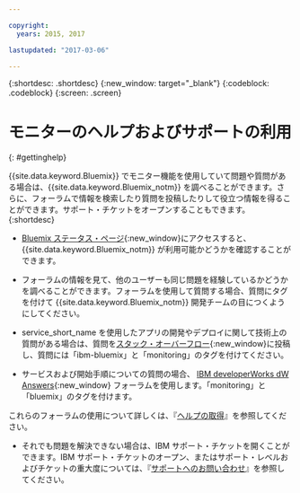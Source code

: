 ```yaml
---

copyright:
  years: 2015, 2017

lastupdated: "2017-03-06"

---
```



{:shortdesc: .shortdesc}
{:new_window: target="_blank"}
{:codeblock: .codeblock}
{:screen: .screen}


# モニターのヘルプおよびサポートの利用
{: #gettinghelp}

{{site.data.keyword.Bluemix}} でモニター機能を使用していて問題や質問がある場合は、{{site.data.keyword.Bluemix_notm}} を調べることができます。さらに、フォーラムで情報を検索したり質問を投稿したりして役立つ情報を得ることができます。サポート・チケットをオープンすることもできます。
{:shortdesc}

* [Bluemix ステータス・ページ](https://developer.ibm.com/bluemix/support/#status){:new_window}にアクセスすると、{{site.data.keyword.Bluemix_notm}} が利用可能かどうかを確認することができます。

* フォーラムの情報を見て、他のユーザーも同じ問題を経験しているかどうかを調べることができます。フォーラムを使用して質問する場合、質問にタグを付けて {{site.data.keyword.Bluemix_notm}} 開発チームの目につくようにしてください。
<!--Insert the appropriate Stack Overflow tag for your service for <service_keyword> in URL and text below:  -->
  * service_short_name を使用したアプリの開発やデプロイに関して技術上の質問がある場合は、質問を[スタック・オーバーフロー](http://stackoverflow.com/search?q=monitoring+ibm-bluemix){:new_window}に投稿し、質問には「ibm-bluemix」と「monitoring」のタグを付けてください。
<!--Insert the appropriate dW Answers tag for your service for <service_keyword> in URL below:  -->
  * サービスおよび開始手順についての質問の場合、
[IBM developerWorks dW Answers](https://developer.ibm.com/answers/topics/monitoring/?smartspace=bluemix){:new_window} フォーラムを使用します。「monitoring」と「bluemix」のタグを付けます。

これらのフォーラムの使用について詳しくは、『[ヘルプの取得](https://www.{DomainName}/docs/support/index.html#getting-help)』を参照してください。

* それでも問題を解決できない場合は、IBM サポート・チケットを開くことができます。IBM サポート・チケットのオープン、またはサポート・レベルおよびチケットの重大度については、『[サポートへのお問い合わせ](https://www.{DomainName}/docs/support/index.html#contacting-support)』を参照してください。

